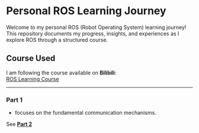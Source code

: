# Personal ROS Learning Journey

Welcome to my personal ROS (Robot Operating System) learning journey! This repository documents my progress, insights, and experiences as I explore ROS through a structured course. 


## Course Used
I am following the course available on **Bilibili**:  
[ROS Learning Course](https://space.bilibili.com/1101432368/lists/700208?type=season)

---
### Part 1 
- focuses on the fundamental communication mechanisms.

See [**Part 2**](https://github.com/longchengzhuo/learn_ROS_part2)